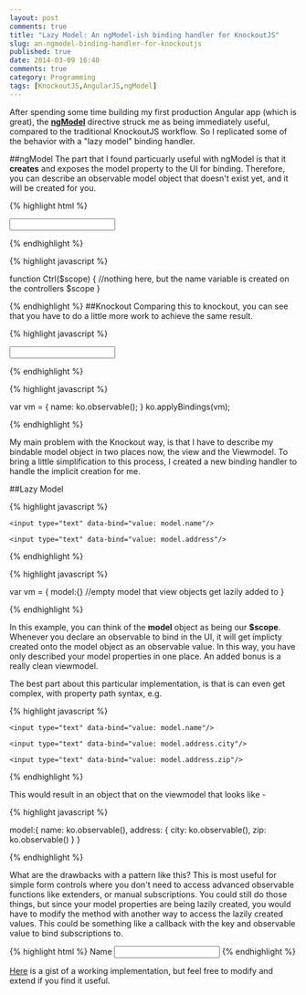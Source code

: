 ```yaml
---
layout: post
comments: true
title: "Lazy Model: An ngModel-ish binding handler for KnockoutJS"
slug: an-ngmodel-binding-handler-for-knockoutjs
published: true
date: 2014-03-09 16:40
comments: true
category: Programming
tags: [KnockoutJS,AngularJS,ngModel]
---
```


After spending some time building my first production Angular app (which is great), the  **[ngModel](http://docs.angularjs.org/api/ng/directive/ngModel)** directive struck me as being immediately useful, compared to the traditional KnockoutJS workflow. So I replicated some of the behavior with a "lazy model" binding handler.

<!-- more -->

##ngModel
The part that I found particuarly useful with ngModel is that it **creates** and exposes the model property to the UI for binding. Therefore, you can describe an observable model object that doesn't exist yet, and it will be created for you.

{% highlight html %}

 <div ng-controller="Ctrl">
 	<input ng-model="name" type="text" class="my-input" />
 </div>
 
{% endhighlight %}

{% highlight javascript %}

function Ctrl($scope) {
  //nothing here, but the name variable is created on the controllers $scope 
}

{% endhighlight %}
##Knockout
Comparing this to knockout, you can see that you have to do a little more work to achieve the same result.

{% highlight javascript %}

<input type="text" data-bind="value: name"/>

{% endhighlight %}

{% highlight javascript %}

var vm =  {
	name: ko.observable();
}
ko.applyBindings(vm);

{% endhighlight %}

My main problem with the Knockout way, is that I have to describe my bindable model object in two places now, the view and the Viewmodel. To bring a little simplification to this process, I created a new binding handler to handle the implicit creation for me.

##Lazy Model

{% highlight javascript %}

<!-- ko model: {value:'name',target:model} -->
	<input type="text" data-bind="value: model.name"/>
<!-- /ko -->

<!-- ko model: {value:'address',target:model} -->
	<input type="text" data-bind="value: model.address"/>
<!-- /ko -->

{% endhighlight %}

{% highlight javascript %}

var vm =  {
	model:{} //empty model that view objects get lazily added to
}

{% endhighlight %}

In this example, you can think of the **model** object as being our **$scope**. Whenever you declare an observable to bind in the UI, it will get implicty created onto the model object as an observable value. In this way, you have only described your model properties in one place. An added bonus is a really clean viewmodel.

The best part about this particular implementation, is that is can even get complex, with property path syntax, e.g.

{% highlight javascript %}

<!-- ko model: {value:'name',target:model} -->
	<input type="text" data-bind="value: model.name"/>
<!-- /ko -->

<!-- ko model: {value:'address.city',target:model} -->
	<input type="text" data-bind="value: model.address.city"/>
<!-- /ko -->

<!-- ko model: {value:'address.zip',target:model} -->
	<input type="text" data-bind="value: model.address.zip"/>
<!-- /ko -->

{% endhighlight %}
 
This would result in an object that on the viewmodel that looks like - 

{% highlight javascript %}

model:{
	name: ko.observable(),
	address: {
		city: ko.observable(),
		zip: ko.observable()
	}
}

{% endhighlight %}

 What are the drawbacks with a pattern like this? This is most useful for simple form controls where you don't need to access advanced observable functions like extenders, or manual subscriptions. You could still do those things, but since your model properties are being lazily created, you would have to modify the method with another way to access the lazily created values. This could be something like a callback with the key and observable value to bind subscriptions to.
 
{% highlight html %}
     <!-- ko model: {value:'name',target:model,onCreate:created} -->
      <label for="name">Name</label>
      <input required type="text" data-bind="value:model.name, valueUpdate: 'keydown'"/>
    <!-- /ko -->
{% endhighlight %}
  
[Here](https://gist.github.com/bringking/9459485) is a gist of a working implementation, but feel free to modify and extend if you find it useful.